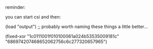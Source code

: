 reminder:

you can start csi and then:

(load "output") ;; probably worth naming these things a little better...

(fixed-xor "1c0111001f010100061a024b53535009181c" "686974207468652062756c6c277320657965")
